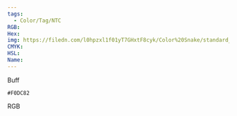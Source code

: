 ```yaml
---
tags:
  - Color/Tag/NTC
RGB:
Hex:
img: https://filedn.com/l0hpzxl1f01yT7GHxtF8cyk/Color%20Snake/standard_csv_to_svg//F0DC82.svg
CMYK:
HSL:
Name:
---
```

Buff
```palette
#F0DC82
```
RGB
